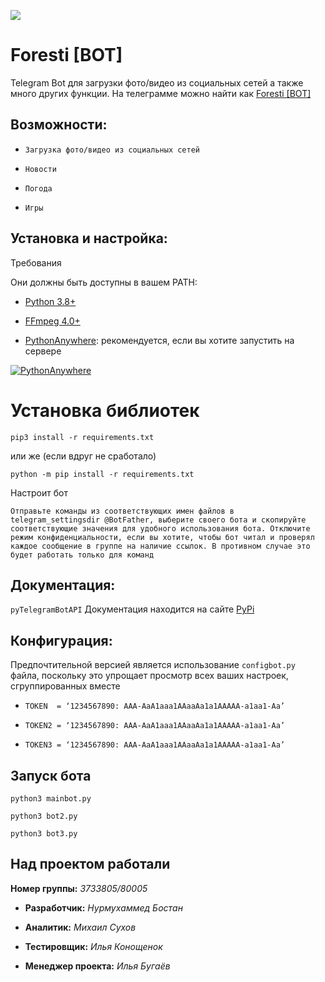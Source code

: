 ![](https://i.imgur.com/deS1nDF.jpg)

# Foresti [BOT]
Telegram Bot для загрузки фото/видео из социальных сетей а также много других функции.
На телеграмме можно найти как [Foresti [BOT]](https://t.me/foresti_bot)

## Возможности:

 - `Загрузка фото/видео из социальных сетей`

 - `Новости`

 - `Погода`

 - `Игры`

## Установка и настройка:

Требования

Они должны быть доступны в вашем PATH:

 - [Python 3.8+](https://www.python.org/)
 
 - [FFmpeg 4.0+](https://ffmpeg.org/download.html)
 
 - [PythonAnywhere](https://www.pythonanywhere.com/): рекомендуется, если вы хотите запустить на сервере
 
 [![PythonAnywhere](https://www.pythonanywhere.com/static/anywhere/images/PA-logo.svg)](https://www.pythonanywhere.com/)
 
 # Установка библиотек
 
  `pip3 install -r requirements.txt`
  
  или же (если вдруг не сработало)
  
  `python -m pip install -r requirements.txt`

 Настроит бот
 
  `Отправьте команды из соответствующих имен файлов в telegram_settingsdir @BotFather, выберите своего бота и скопируйте соответствующие значения для удобного использования бота. Отключите режим конфиденциальности, если вы хотите, чтобы бот читал и проверял каждое сообщение в группе на наличие ссылок. В противном случае это будет работать только для команд`

## Документация:
 
 `pyTelegramBotAPI` Документация находится на сайте [PyPi](https://pypi.org/project/pyTelegramBotAPI/)
 
## Конфигурация:

Предпочтительной версией является использование `configbot.py` файла, поскольку это упрощает просмотр всех ваших настроек, сгруппированных вместе

 - `TOKEN  = ‘1234567890: AAA-AaA1aaa1AAaaAa1a1AAAAA-a1aa1-Aa’`
	
 - `TOKEN2 = ‘1234567890: AAA-AaA1aaa1AAaaAa1a1AAAAA-a1aa1-Aa’`
	
 - `TOKEN3 = ‘1234567890: AAA-AaA1aaa1AAaaAa1a1AAAAA-a1aa1-Aa’`
 
 ## Запуск бота
 
`python3 mainbot.py`

`python3 bot2.py` 

`python3 bot3.py`


## Над проектом работали

__Номер группы:__ *3733805/80005*

- __Разработчик:__ *Нурмухаммед Бостан*

- __Аналитик:__ *Михаил Сухов*

- __Тестировщик:__ *Илья Конощенок*

- __Менеджер проекта:__ *Илья Бугаёв*

